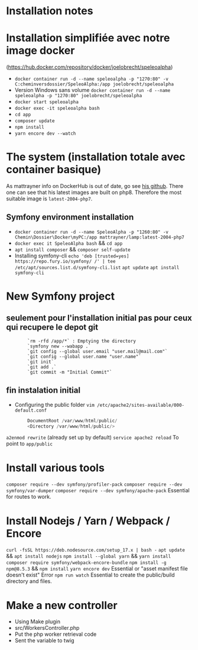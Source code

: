 # Installation notes

# Installation simplifiée avec notre image docker

(https://hub.docker.com/repository/docker/joelobrecht/speleoalpha)
- `docker container run -d --name speleoalpha -p "1270:80" -v C:cheminversdossier/SpeleoAlpha:/app joelobrecht/speleoalpha`
- Version Windows sans volume `docker container run -d --name speleoalpha -p "1270:80" joelobrecht/speleoalpha`
- `docker start speleoalpha`
- `docker exec -it speleoalpha bash`
- `cd app`
- `composer update`
- `npm install`
- `yarn encore dev --watch`

# The system (installation totale avec container basique)

As mattrayner info on DockerHub is out of date, go see [his github](https://github.com/mattrayner/docker-lamp). There one can see that his latest images are built on php8. Therefore the most suitable image is `latest-2004-php7`.

## Symfony environment installation

- `docker container run -d --name SpeleoAlpha -p "1260:80" -v Chemin\Dossier\Docker\myPC:/app mattrayner/lamp:latest-2004-php7`
- `docker exec it SpeleoAlpha bash` && `cd app`
- `apt install composer` && `composer self-update`
- Installing symfony-cli
  `echo 'deb [trusted=yes] https://repo.fury.io/symfony/ /' | tee /etc/apt/sources.list.d/symfony-cli.list`
  `apt update`
  `apt install symfony-cli`

# New Symfony project

## seulement pour l'installation initial pas pour ceux qui recupere le depot git

            `rm -rfd /app/*` : Emptying the directory
            `symfony new --wabapp .`
            `git config --global user.email "user.mail@mail.com"`
            `git config --global user.name "user.name"`
            `git init`
            `git add .`
            `git commit -m "Initial Commit"`

## fin instalation initial

- Configuring the public folder
  `vim /etc/apache2/sites-available/000-default.conf`

```s
        DocumentRoot /var/www/html/public/
        <Directory /var/www/html/public/>
```

`a2enmod rewrite` (already set up by default)
`service apache2 reload` To point to `app/public`

# Install various tools

`composer require --dev symfony/profiler-pack`
`composer require --dev symfony/var-dumper`
`composer require --dev symfony/apache-pack` Essential for routes to work.

# Install Nodejs / Yarn / Webpack / Encore

`curl -fsSL https://deb.nodesource.com/setup_17.x | bash -`
`apt update` && `apt install nodejs`
`npm install --global yarn` && `yarn install`
`composer require symfony/webpack-encore-bundle`
`npm install -g npm@8.5.3` && `npm install`
`yarn encore dev` Essential or "asset manifest file doesn't exist" Error
`npm run watch` Essential to create the public/build directory and files.

# Make a new controller

- Using Make plugin
- src/WorkersController.php
- Put the php worker retrieval code
- Sent the variable to twig
